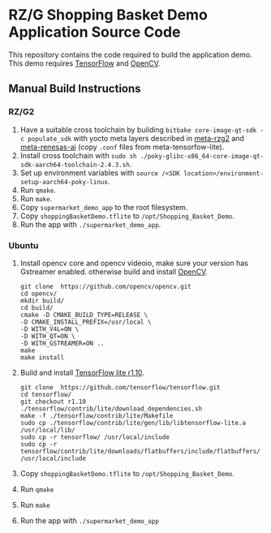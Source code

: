 # RZ/G Shopping Basket Demo Application Source Code

This repository contains the code required to build the application demo. This demo requires [TensorFlow](https://github.com/tensorflow/tensorflow/tree/r1.10) and [OpenCV](https://opencv.org/).

## Manual Build Instructions
### RZ/G2
1. Have a suitable cross toolchain by building `bitbake core-image-qt-sdk -c populate_sdk`
with yocto meta layers described in [meta-rzg2](https://github.com/renesas-rz/meta-rzg2)
and [meta-renesas-ai](https://github.com/renesas-rz/meta-renesas-ai) (copy `.conf` files from meta-tensorfow-lite).
2. Install cross toolchain with `sudo sh ./poky-glibc-x86_64-core-image-qt-sdk-aarch64-toolchain-2.4.3.sh`.
3. Set up environment variables with `source /<SDK location>/environment-setup-aarch64-poky-linux`.
4. Run `qmake`.
5. Run `make`.
6. Copy `supermarket_demo_app` to the root filesystem.
7. Copy `shoppingBasketDemo.tflite` to `/opt/Shopping_Basket_Demo`.
8. Run the app with `./supermarket_demo_app`.

### Ubuntu
1. Install opencv core and opencv videoio, make sure your version has Gstreamer enabled. otherwise build and install [OpenCV](https://github.com/opencv/opencv.git).
    ```
    git clone  https://github.com/opencv/opencv.git
    cd opencv/
    mkdir build/
    cd build/
    cmake -D CMAKE_BUILD_TYPE=RELEASE \
    -D CMAKE_INSTALL_PREFIX=/usr/local \
    -D WITH_V4L=ON \
    -D WITH_QT=ON \
    -D WITH_GSTREAMER=ON ..
    make
    make install
    ```

2. Build and install [TensorFlow lite r1.10](https://github.com/tensorflow/tensorflow/tree/r1.10).
    ```
    git clone  https://github.com/tensorflow/tensorflow.git
    cd tensorflow/
    git checkout r1.10
    ./tensorflow/contrib/lite/download_dependencies.sh
    make -f ./tensorflow/contrib/lite/Makefile
    sudo cp ./tensorflow/contrib/lite/gen/lib/libtensorflow-lite.a /usr/local/lib/
    sudo cp -r tensorflow/ /usr/local/include
    sudo cp -r tensorflow/contrib/lite/downloads/flatbuffers/include/flatbuffers/ /usr/local/include
    ```
3. Copy `shoppingBasketDemo.tflite` to `/opt/Shopping_Basket_Demo`.
4. Run `qmake`
5. Run `make`
6. Run the app with `./supermarket_demo_app`
